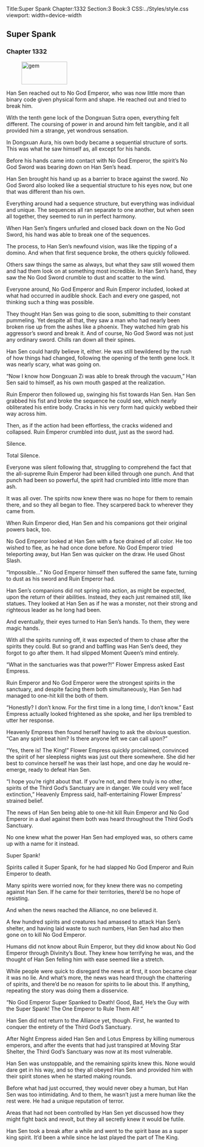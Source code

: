 Title:Super Spank 
Chapter:1332 
Section:3 
Book:3 
CSS:../Styles/style.css 
viewport: width=device-width
  
## Super Spank
### Chapter 1332 
<figure>
	<img src="../Images/gem.gif" alt="gem" id="gem" width="120" height="60" />
</figure>
  

  
  Han Sen reached out to No God Emperor, who was now little more than binary code given physical form and shape. He reached out and tried to break him.

With the tenth gene lock of the Dongxuan Sutra open, everything felt different. The coursing of power in and around him felt tangible, and it all provided him a strange, yet wondrous sensation.

In Dongxuan Aura, his own body became a sequential structure of sorts. This was what he saw himself as, all except for his hands.

Before his hands came into contact with No God Emperor, the spirit’s No God Sword was bearing down on Han Sen’s head.

Han Sen brought his hand up as a barrier to brace against the sword. No God Sword also looked like a sequential structure to his eyes now, but one that was different than his own.

Everything around had a sequence structure, but everything was individual and unique. The sequences all ran separate to one another, but when seen all together, they seemed to run in perfect harmony.

When Han Sen’s fingers unfurled and closed back down on the No God Sword, his hand was able to break one of the sequences.

The process, to Han Sen’s newfound vision, was like the tipping of a domino. And when that first sequence broke, the others quickly followed.

Others saw things the same as always, but what they saw still wowed them and had them look on at something most incredible. In Han Sen’s hand, they saw the No God Sword crumble to dust and scatter to the wind.

Everyone around, No God Emperor and Ruin Emperor included, looked at what had occurred in audible shock. Each and every one gasped, not thinking such a thing was possible.

They thought Han Sen was going to die soon, submitting to their constant pummeling. Yet despite all that, they saw a man who had nearly been broken rise up from the ashes like a phoenix. They watched him grab his aggressor’s sword and break it. And of course, No God Sword was not just any ordinary sword. Chills ran down all their spines.

Han Sen could hardly believe it, either. He was still bewildered by the rush of how things had changed, following the opening of the tenth gene lock. It was nearly scary, what was going on.

“Now I know how Dongxuan Zi was able to break through the vacuum,” Han Sen said to himself, as his own mouth gasped at the realization.

Ruin Emperor then followed up, swinging his fist towards Han Sen. Han Sen grabbed his fist and broke the sequence he could see, which nearly obliterated his entire body. Cracks in his very form had quickly webbed their way across him.

Then, as if the action had been effortless, the cracks widened and collapsed. Ruin Emperor crumbled into dust, just as the sword had.

Silence.

Total Silence.

Everyone was silent following that, struggling to comprehend the fact that the all-supreme Ruin Emperor had been killed through one punch. And that punch had been so powerful, the spirit had crumbled into little more than ash.

It was all over. The spirits now knew there was no hope for them to remain there, and so they all began to flee. They scarpered back to wherever they came from.

When Ruin Emperor died, Han Sen and his companions got their original powers back, too.

No God Emperor looked at Han Sen with a face drained of all color. He too wished to flee, as he had once done before. No God Emperor tried teleporting away, but Han Sen was quicker on the draw. He used Ghost Slash.

“Impossible…” No God Emperor himself then suffered the same fate, turning to dust as his sword and Ruin Emperor had.

Han Sen’s companions did not spring into action, as might be expected, upon the return of their abilities. Instead, they each just remained still, like statues. They looked at Han Sen as if he was a monster, not their strong and righteous leader as he long had been.

And eventually, their eyes turned to Han Sen’s hands. To them, they were magic hands.

With all the spirits running off, it was expected of them to chase after the spirits they could. But so grand and baffling was Han Sen’s deed, they forgot to go after them. It had slipped Moment Queen’s mind entirely.

“What in the sanctuaries was that power?!” Flower Empress asked East Empress.

Ruin Emperor and No God Emperor were the strongest spirits in the sanctuary, and despite facing them both simultaneously, Han Sen had managed to one-hit kill the both of them.

“Honestly? I don’t know. For the first time in a long time, I don’t know.” East Empress actually looked frightened as she spoke, and her lips trembled to utter her response.

Heavenly Empress then found herself having to ask the obvious question. “Can any spirit beat him? Is there anyone left we can call upon?”

“Yes, there is! The King!” Flower Empress quickly proclaimed, convinced the spirit of her sleepless nights was just out there somewhere. She did her best to convince herself he was their last hope, and one day he would re-emerge, ready to defeat Han Sen.

“I hope you’re right about that. If you’re not, and there truly is no other, spirits of the Third God’s Sanctuary are in danger. We could very well face extinction,” Heavenly Empress said, half-entertaining Flower Empress’ strained belief.

The news of Han Sen being able to one-hit kill Ruin Emperor and No God Emperor in a duel against them both was heard throughout the Third God’s Sanctuary.

No one knew what the power Han Sen had employed was, so others came up with a name for it instead.

Super Spank!

Spirits called it Super Spank, for he had slapped No God Emperor and Ruin Emperor to death.

Many spirits were worried now, for they knew there was no competing against Han Sen. If he came for their territories, there’d be no hope of resisting.

And when the news reached the Alliance, no one believed it.

A few hundred spirits and creatures had amassed to attack Han Sen’s shelter, and having laid waste to such numbers, Han Sen had also then gone on to kill No God Emperor.

Humans did not know about Ruin Emperor, but they did know about No God Emperor through Divinity’s Bout. They knew how terrifying he was, and the thought of Han Sen felling him with ease seemed like a stretch.

While people were quick to disregard the news at first, it soon became clear it was no lie. And what’s more, the news was heard through the chattering of spirits, and there’d be no reason for spirits to lie about this. If anything, repeating the story was doing them a disservice.

“No God Emperor Super Spanked to Death! Good, Bad, He’s the Guy with the Super Spank! The One Emperor to Rule Them All! ”

Han Sen did not return to the Alliance yet, though. First, he wanted to conquer the entirety of the Third God’s Sanctuary.

After Night Empress aided Han Sen and Lotus Empress by killing numerous emperors, and after the events that had just transpired at Moving Star Shelter, the Third God’s Sanctuary was now at its most vulnerable.

Han Sen was unstoppable, and the remaining spirits knew this. None would dare get in his way, and so they all obeyed Han Sen and provided him with their spirit stones when he started making rounds.

Before what had just occurred, they would never obey a human, but Han Sen was too intimidating. And to them, he wasn’t just a mere human like the rest were. He had a unique reputation of terror.

Areas that had not been controlled by Han Sen yet discussed how they might fight back and revolt, but they all secretly knew it would be futile.

Han Sen took a break after a while and went to the spirit base as a super king spirit. It’d been a while since he last played the part of The King.
